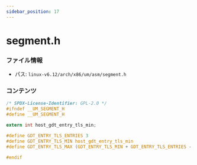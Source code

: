 ```yaml
---
sidebar_position: 17
---
```

# segment.h

### ファイル情報

- パス: `linux-v6.12/arch/x86/um/asm/segment.h`

### コンテンツ

```h
/* SPDX-License-Identifier: GPL-2.0 */
#ifndef __UM_SEGMENT_H
#define __UM_SEGMENT_H

extern int host_gdt_entry_tls_min;

#define GDT_ENTRY_TLS_ENTRIES 3
#define GDT_ENTRY_TLS_MIN host_gdt_entry_tls_min
#define GDT_ENTRY_TLS_MAX (GDT_ENTRY_TLS_MIN + GDT_ENTRY_TLS_ENTRIES - 1)

#endif

```
